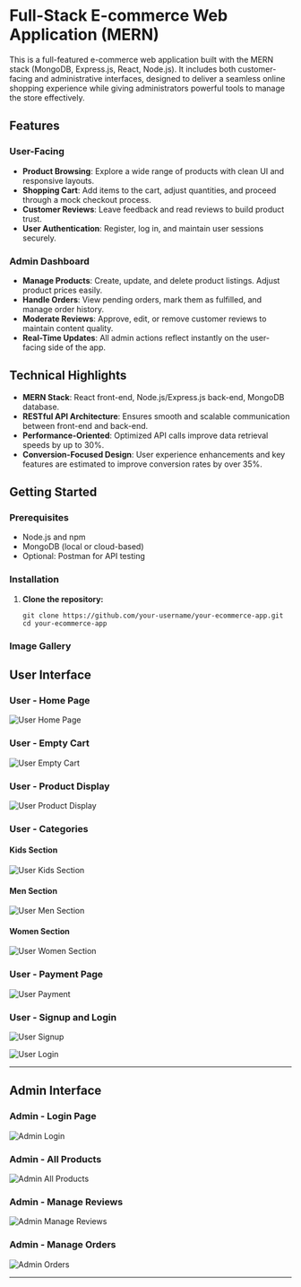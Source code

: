 # Full-Stack E-commerce Web Application (MERN)

This is a full-featured e-commerce web application built with the MERN stack (MongoDB, Express.js, React, Node.js). It includes both customer-facing and administrative interfaces, designed to deliver a seamless online shopping experience while giving administrators powerful tools to manage the store effectively.

## Features

### User-Facing

- **Product Browsing**: Explore a wide range of products with clean UI and responsive layouts.
- **Shopping Cart**: Add items to the cart, adjust quantities, and proceed through a mock checkout process.
- **Customer Reviews**: Leave feedback and read reviews to build product trust.
- **User Authentication**: Register, log in, and maintain user sessions securely.

### Admin Dashboard

- **Manage Products**: Create, update, and delete product listings. Adjust product prices easily.
- **Handle Orders**: View pending orders, mark them as fulfilled, and manage order history.
- **Moderate Reviews**: Approve, edit, or remove customer reviews to maintain content quality.
- **Real-Time Updates**: All admin actions reflect instantly on the user-facing side of the app.

## Technical Highlights

- **MERN Stack**: React front-end, Node.js/Express.js back-end, MongoDB database.
- **RESTful API Architecture**: Ensures smooth and scalable communication between front-end and back-end.
- **Performance-Oriented**: Optimized API calls improve data retrieval speeds by up to 30%.
- **Conversion-Focused Design**: User experience enhancements and key features are estimated to improve conversion rates by over 35%.

## Getting Started

### Prerequisites

- Node.js and npm
- MongoDB (local or cloud-based)
- Optional: Postman for API testing

### Installation

1. **Clone the repository:**

   ```
   git clone https://github.com/your-username/your-ecommerce-app.git
   cd your-ecommerce-app
   ```

### Image Gallery


## User Interface

### User - Home Page

![User Home Page](https://github.com/aancyl/E-Commerce-Webiste-MERN-Stack/blob/fecda60065c944bb9aa9ba932f8add18c7bfd2b7/Uesr-Home-Page.png)

### User - Empty Cart

![User Empty Cart](https://github.com/aancyl/E-Commerce-Webiste-MERN-Stack/blob/fecda60065c944bb9aa9ba932f8add18c7bfd2b7/User-Empty-Cart.png)

### User - Product Display

![User Product Display](https://github.com/aancyl/E-Commerce-Webiste-MERN-Stack/blob/fecda60065c944bb9aa9ba932f8add18c7bfd2b7/User-Product-Display.png)

### User - Categories

#### Kids Section

![User Kids Section](https://github.com/aancyl/E-Commerce-Webiste-MERN-Stack/blob/fecda60065c944bb9aa9ba932f8add18c7bfd2b7/User-Kids.png)

#### Men Section

![User Men Section](https://github.com/aancyl/E-Commerce-Webiste-MERN-Stack/blob/fecda60065c944bb9aa9ba932f8add18c7bfd2b7/User-Men.png)

#### Women Section

![User Women Section](https://github.com/aancyl/E-Commerce-Webiste-MERN-Stack/blob/fecda60065c944bb9aa9ba932f8add18c7bfd2b7/User-Women.png)

### User - Payment Page

![User Payment](https://github.com/aancyl/E-Commerce-Webiste-MERN-Stack/blob/fecda60065c944bb9aa9ba932f8add18c7bfd2b7/User-Payment.png)

### User - Signup and Login

![User Signup](https://github.com/aancyl/E-Commerce-Webiste-MERN-Stack/blob/fecda60065c944bb9aa9ba932f8add18c7bfd2b7/User-Sighnup.png)

![User Login](https://github.com/aancyl/E-Commerce-Webiste-MERN-Stack/blob/fecda60065c944bb9aa9ba932f8add18c7bfd2b7/User-login.png)

---
## Admin Interface

### Admin - Login Page

![Admin Login](https://github.com/aancyl/E-Commerce-Webiste-MERN-Stack/blob/043e7a3a9de79e87d1c7dfff16538bb96a535bdf/Admin-Login.png)

### Admin - All Products


![Admin All Products](https://github.com/aancyl/E-Commerce-Webiste-MERN-Stack/blob/043e7a3a9de79e87d1c7dfff16538bb96a535bdf/Admin-All-Products.png)

### Admin - Manage Reviews

![Admin Manage Reviews](https://github.com/aancyl/E-Commerce-Webiste-MERN-Stack/blob/043e7a3a9de79e87d1c7dfff16538bb96a535bdf/Admin-Manage-Riviews.png)

### Admin - Manage Orders

![Admin Orders](https://github.com/aancyl/E-Commerce-Webiste-MERN-Stack/blob/043e7a3a9de79e87d1c7dfff16538bb96a535bdf/Admin-Orders.png)

---
